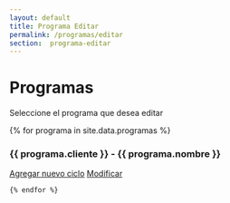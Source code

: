 ```yaml
---
layout: default
title: Programa Editar
permalink: /programas/editar
section:  programa-editar
---
```

<div class="container">
  <h1>Programas</h1>
  <p> Seleccione el programa que desea editar </p>
  <div class="list-group">
    {% for programa in site.data.programas %}
    <p>
      <h3>{{ programa.cliente }} - {{ programa.nombre }}</h3>
      <a href="/programas/modificar?nombre={{ programa.nombre }}" class="list-group-item list-group-item-action">Agregar nuevo ciclo</a>
      <a href="/programas/modificar?nombre={{ programa.nombre }}" class="list-group-item list-group-item-action">Modificar </a>
    </p>

    {% endfor %}
  </div>
</div>
